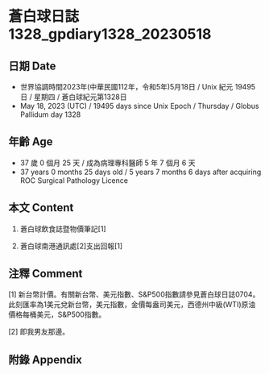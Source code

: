 [_metadata_:encoding]: - "utf-8"
[_metadata_:language]: - "zh-Hant-TW"
[_metadata_:fileformat]: - "markdown"
[_metadata_:MIME_type]: - "text/plain"
[_metadata_:markdown_version]: - "commonmark version 0.30"
[_metadata_:markdown_spec]: - "https://spec.commonmark.org/0.30/"

# 蒼白球日誌1328_gpdiary1328_20230518 #

## 日期 Date ##

* 世界協調時間2023年(中華民國112年，令和5年)5月18日 / Unix 紀元 19495 日 / 星期四 / 蒼白球紀元第1328日
* May 18, 2023 (UTC) / 19495 days since Unix Epoch / Thursday / Globus Pallidum day 1328

## 年齡 Age ##

* 37 歲 0 個月 25 天 / 成為病理專科醫師 5 年 7 個月 6 天
* 37 years 0 months 25 days old / 5 years 7 months 6 days after acquiring ROC Surgical Pathology Licence

## 本文 Content ##

1. 蒼白球飲食誌暨物價筆記[1]

    
2. 蒼白球南港通訊處[2]支出回報[1]

    

## 注釋 Comment ##

[1] 新台幣計價。有關新台幣、美元指數、S&P500指數請參見蒼白球日誌0704。此刻匯率為1美元兌新台幣，美元指數，金價每盎司美元，西德州中級(WTI)原油價格每桶美元，S&P500指數。


[2] 即我男友那邊。



## 附錄 Appendix ##

